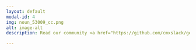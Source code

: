 ```yaml
---
layout: default
modal-id: 4
img: noun_53009_cc.png
alt: image-alt
description: Read our community <a href="https://github.com/cmxslack/getting-started">Code of Conduct.</a>

---
```

